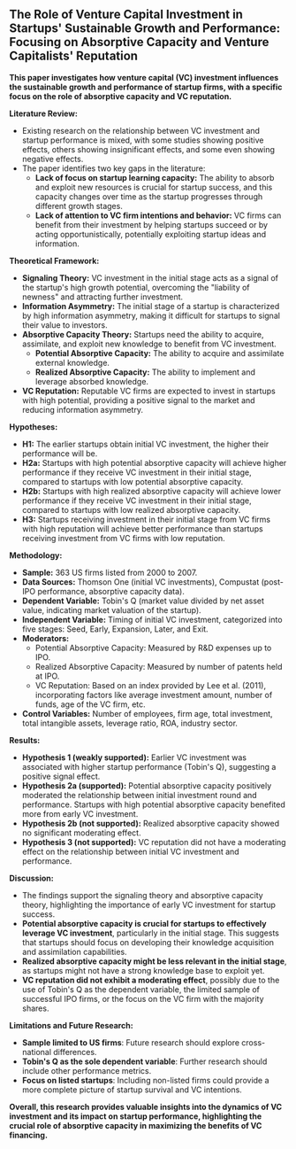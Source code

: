 ## The Role of Venture Capital Investment in Startups' Sustainable Growth and Performance: Focusing on Absorptive Capacity and Venture Capitalists' Reputation

**This paper investigates how venture capital (VC) investment influences the sustainable growth and performance of startup firms, with a specific focus on the role of absorptive capacity and VC reputation.**

**Literature Review:**

* Existing research on the relationship between VC investment and startup performance is mixed, with some studies showing positive effects, others showing insignificant effects, and some even showing negative effects.
* The paper identifies two key gaps in the literature:
    * **Lack of focus on startup learning capacity:** The ability to absorb and exploit new resources is crucial for startup success, and this capacity changes over time as the startup progresses through different growth stages.
    * **Lack of attention to VC firm intentions and behavior:** VC firms can benefit from their investment by helping startups succeed or by acting opportunistically, potentially exploiting startup ideas and information.

**Theoretical Framework:**

* **Signaling Theory:** VC investment in the initial stage acts as a signal of the startup's high growth potential, overcoming the "liability of newness" and attracting further investment.
* **Information Asymmetry:** The initial stage of a startup is characterized by high information asymmetry, making it difficult for startups to signal their value to investors.
* **Absorptive Capacity Theory:** Startups need the ability to acquire, assimilate, and exploit new knowledge to benefit from VC investment. 
    * **Potential Absorptive Capacity:** The ability to acquire and assimilate external knowledge.
    * **Realized Absorptive Capacity:** The ability to implement and leverage absorbed knowledge.
* **VC Reputation:** Reputable VC firms are expected to invest in startups with high potential, providing a positive signal to the market and reducing information asymmetry.

**Hypotheses:**

* **H1:** The earlier startups obtain initial VC investment, the higher their performance will be.
* **H2a:** Startups with high potential absorptive capacity will achieve higher performance if they receive VC investment in their initial stage, compared to startups with low potential absorptive capacity.
* **H2b:** Startups with high realized absorptive capacity will achieve lower performance if they receive VC investment in their initial stage, compared to startups with low realized absorptive capacity.
* **H3:** Startups receiving investment in their initial stage from VC firms with high reputation will achieve better performance than startups receiving investment from VC firms with low reputation.

**Methodology:**

* **Sample:** 363 US firms listed from 2000 to 2007.
* **Data Sources:** Thomson One (initial VC investments), Compustat (post-IPO performance, absorptive capacity data).
* **Dependent Variable:** Tobin's Q (market value divided by net asset value, indicating market valuation of the startup).
* **Independent Variable:** Timing of initial VC investment, categorized into five stages: Seed, Early, Expansion, Later, and Exit.
* **Moderators:**
    * Potential Absorptive Capacity: Measured by R&D expenses up to IPO.
    * Realized Absorptive Capacity: Measured by number of patents held at IPO.
    * VC Reputation: Based on an index provided by Lee et al. (2011), incorporating factors like average investment amount, number of funds, age of the VC firm, etc.
* **Control Variables:** Number of employees, firm age, total investment, total intangible assets, leverage ratio, ROA, industry sector.

**Results:**

* **Hypothesis 1 (weakly supported):** Earlier VC investment was associated with higher startup performance (Tobin's Q), suggesting a positive signal effect.
* **Hypothesis 2a (supported):** Potential absorptive capacity positively moderated the relationship between initial investment round and performance. Startups with high potential absorptive capacity benefited more from early VC investment.
* **Hypothesis 2b (not supported):** Realized absorptive capacity showed no significant moderating effect.
* **Hypothesis 3 (not supported):** VC reputation did not have a moderating effect on the relationship between initial VC investment and performance.

**Discussion:**

* The findings support the signaling theory and absorptive capacity theory, highlighting the importance of early VC investment for startup success.
* **Potential absorptive capacity is crucial for startups to effectively leverage VC investment**, particularly in the initial stage. This suggests that startups should focus on developing their knowledge acquisition and assimilation capabilities.
* **Realized absorptive capacity might be less relevant in the initial stage**, as startups might not have a strong knowledge base to exploit yet.
* **VC reputation did not exhibit a moderating effect**, possibly due to the use of Tobin's Q as the dependent variable, the limited sample of successful IPO firms, or the focus on the VC firm with the majority shares.

**Limitations and Future Research:**

* **Sample limited to US firms**: Future research should explore cross-national differences.
* **Tobin's Q as the sole dependent variable**: Further research should include other performance metrics.
* **Focus on listed startups**: Including non-listed firms could provide a more complete picture of startup survival and VC intentions.

**Overall, this research provides valuable insights into the dynamics of VC investment and its impact on startup performance, highlighting the crucial role of absorptive capacity in maximizing the benefits of VC financing.** 

